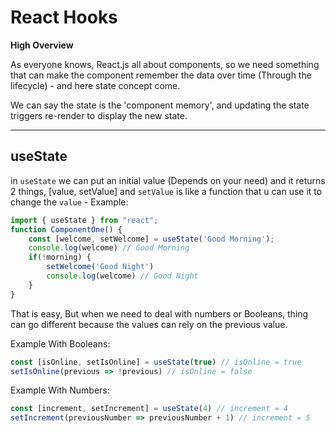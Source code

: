 # React Hooks

**High Overview**

As everyone knows, React.js all about components, so we need something that can make the component remember the data over time (Through the lifecycle) - and here state concept come.

We can say the state is the 'component memory', and updating the state triggers re-render to display the new state.

---

## useState

in `useState` we can put an initial value (Depends on your need) and it returns 2 things, [value, setValue] and `setValue` is like a function that u can use it to change the `value` - Example:

```jsx
import { useState } from "react";
function ComponentOne() {
    const [welcome, setWelcome] = useState('Good Morning');
    console.log(welcome) // Good Morning
    if(!morning) {
        setWelcome('Good Night')
    	console.log(welcome) // Good Night
    }
}
```

That is easy, But when we need to deal with numbers or Booleans, thing can go different because the values can rely on the previous value.

Example With Booleans:

```jsx
const [isOnline, setIsOnline] = useState(true) // isOnline = true
setIsOnline(previous => !previous) // isOnline = false
```

Example With Numbers:

```jsx
const [increment, setIncrement] = useState(4) // increment = 4
setIncrement(previousNumber => previousNumber + 1) // increment = 5
```



































